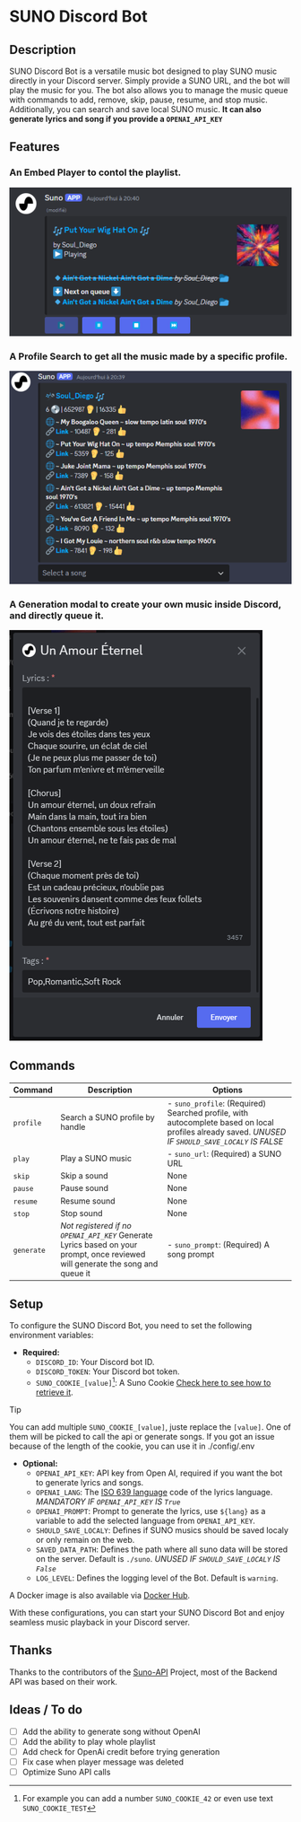 # SUNO Discord Bot

## Description

SUNO Discord Bot is a versatile music bot designed to play SUNO music directly in your Discord server. Simply provide a SUNO URL, and the bot will play the music for you. The bot also allows you to manage the music queue with commands to add, remove, skip, pause, resume, and stop music. Additionally, you can search and save local SUNO music. **It can also generate lyrics and song if you provide a `OPENAI_API_KEY`**

## Features

### An Embed Player to contol the playlist.
![Player Embed](player.png)

### A Profile Search to get all the music made by a specific profile.
![Profile Embed](profile.png)

### A Generation modal to create your own music inside Discord, and directly queue it.
![Generate Modal](generate.png)

## Commands

| Command      | Description                   | Options                                                                                          |
|--------------|-------------------------------|--------------------------------------------------------------------------------------------------|
| `profile`    | Search a SUNO profile by handle     | - `suno_profile`: (Required) Searched profile, with autocomplete based on local profiles already saved. *UNUSED IF `SHOULD_SAVE_LOCALY` IS FALSE*                                                              |
| `play`       | Play a SUNO music             | - `suno_url`: (Required) a SUNO URL                                                                     |
| `skip`       | Skip a sound                  | None                                                                                             |
| `pause`      | Pause sound                   | None                                                                                             |
| `resume`     | Resume sound                  | None                                                                                             |
| `stop`       | Stop sound                    | None                                                                                             |
| `generate`       | *Not registered if no `OPENAI_API_KEY`* Generate Lyrics based on your prompt, once reviewed will generate the song and queue it                   | - `suno_prompt`: (Required) A song prompt                                                                                               |

## Setup

To configure the SUNO Discord Bot, you need to set the following environment variables:

- **Required:**
  - `DISCORD_ID`: Your Discord bot ID.
  - `DISCORD_TOKEN`: Your Discord bot token.
  - `SUNO_COOKIE_[value]`[^1]: A Suno Cookie [Check here to see how to retrieve it](https://github.com/gcui-art/suno-api). 
> [!TIP]
> You can add multiple `SUNO_COOKIE_[value]`, juste replace the `[value]`. One of them will be picked to call the api or generate songs.
> If you got an issue because of the length of the cookie, you can use it in ./config/.env

- **Optional:**
  - `OPENAI_API_KEY`: API key from Open AI, required if you want the bot to generate lyrics and songs.
  - `OPENAI_LANG`: The [ISO 639 language](https://en.wikipedia.org/wiki/List_of_ISO_639_language_codes#:~:text=ISO%20639%20is%20a%20standardized,(sets%202%E2%80%935).) code of the lyrics language. *MANDATORY IF `OPENAI_API_KEY` IS `True`*
  - `OPENAI_PROMPT`: Prompt to generate the lyrics, use `${lang}` as a variable to add the selected language from `OPENAI_API_KEY`.
  - `SHOULD_SAVE_LOCALY`: Defines if SUNO musics should be saved localy or only remain on the web.
  - `SAVED_DATA_PATH`: Defines the path where all suno data will be stored on the server. Default is `./suno`. *UNUSED IF `SHOULD_SAVE_LOCALY` IS `False`*
  - `LOG_LEVEL`: Defines the logging level of the Bot. Default is `warning`.

A Docker image is also available via [Docker Hub](https://hub.docker.com/r/pekno/sunobot).

With these configurations, you can start your SUNO Discord Bot and enjoy seamless music playback in your Discord server.

## Thanks

Thanks to the contributors of the [Suno-API](https://github.com/gcui-art/suno-api) Project, most of the Backend API was based on their work.

## Ideas / To do

- [ ] Add the ability to generate song without OpenAI
- [ ] Add the ability to play whole playlist
- [ ] Add check for OpenAi credit before trying generation
- [ ] Fix case when player message was deleted
- [ ] Optimize Suno API calls

[^1]: For example you can add a number `SUNO_COOKIE_42` or even use text `SUNO_COOKIE_TEST`
